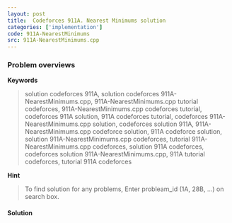 ```yaml
---
layout: post
title:  Codeforces 911A. Nearest Minimums solution
categories: ['implementation']
code: 911A-NearestMinimums
src: 911A-NearestMinimums.cpp
---
```

### **Problem overviews**

**Keywords**
> solution codeforces 911A, solution codeforces 911A-NearestMinimums.cpp, 911A-NearestMinimums.cpp tutorial codeforces, 911A-NearestMinimums.cpp codeforces tutorial, codeforces 911A solution, 911A codeforces tutorial, codeforces 911A-NearestMinimums.cpp solution, codeforces solution 911A, 911A-NearestMinimums.cpp codeforce solution, 911A codeforce solution, solution 911A-NearestMinimums.cpp codeforces, tutorial 911A-NearestMinimums.cpp codeforces, solution 911A codeforces, codeforces solution 911A-NearestMinimums.cpp, 911A tutorial codeforces, tutorial 911A codeforces

**Hint**
> To find solution for any problems, Enter probleam_id (1A, 28B, ...) on search box. 

#### **Solution**



